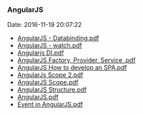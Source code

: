 <!--
title: AngularJS
date: 2016-11-19 20:07:22
tags:
- AngularJS
- Web
- SPA
-->
### AngularJS
Date: 2016-11-19 20:07:22

* [AngularJS - Databinding.pdf](https://github.com/zhuzhigao/PersonalMaterials/raw/master/AngularJS/AngularJS%20-%20Databinding.pdf)
* [AngularJS - watch.pdf](https://github.com/zhuzhigao/PersonalMaterials/raw/master/AngularJS/AngularJS%20-%20watch.pdf)
* [Angularjs DI.pdf](https://github.com/zhuzhigao/PersonalMaterials/raw/master/AngularJS/Angularjs%20DI.pdf)
* [AngularJS Factory, Provider, Service .pdf](https://github.com/zhuzhigao/PersonalMaterials/raw/master/AngularJS/AngularJS%20Factory,%20Provider,%20Service%20.pdf)
* [AngularJS How to develop an SPA.pdf](https://github.com/zhuzhigao/PersonalMaterials/raw/master/AngularJS/AngularJS%20How%20to%20develop%20an%20SPA.pdf)
* [AngularJs Scope 2.pdf](https://github.com/zhuzhigao/PersonalMaterials/raw/master/AngularJS/AngularJs%20Scope%202.pdf)
* [AngularJS Scope.pdf](https://github.com/zhuzhigao/PersonalMaterials/raw/master/AngularJS/AngularJS%20Scope.pdf)
* [AngularJS Structure.pdf](https://github.com/zhuzhigao/PersonalMaterials/raw/master/AngularJS/AngularJS%20Structure.pdf)
* [AngularJS.pdf](https://github.com/zhuzhigao/PersonalMaterials/raw/master/AngularJS/AngularJS.pdf)
* [Event in AngularJS.pdf](https://github.com/zhuzhigao/PersonalMaterials/raw/master/AngularJS/Event%20in%20AngularJS.pdf)
<!-- more -->
